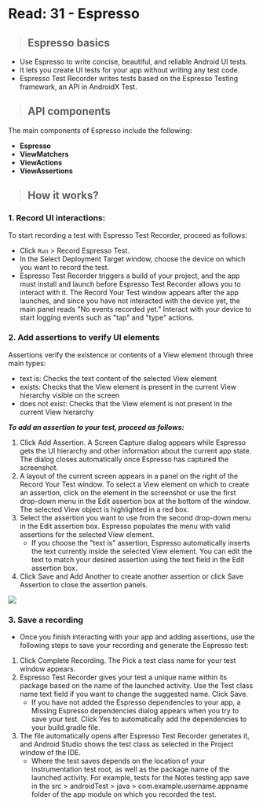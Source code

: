 # Read: 31 - Espresso

>## Espresso basics

- Use Espresso to write concise, beautiful, and reliable Android UI tests.
- It lets you create UI tests for your app without writing any test code.
- Espresso Test Recorder writes tests based on the Espresso Testing framework, an API in AndroidX Test.

>## API components

The main components of Espresso include the following:

- **Espresso**
- **ViewMatchers**
- **ViewActions**
- **ViewAssertions**

>## How it works?

### 1. Record UI interactions:

To start recording a test with Espresso Test Recorder, proceed as follows:

- Click `Run` > Record Espresso Test.
- In the Select Deployment Target window, choose the device on which you want to record the test.
- Espresso Test Recorder triggers a build of your project, and the app must install and launch before Espresso Test Recorder allows you to interact with it. The Record Your Test window appears after the app launches, and since you have not interacted with the device yet, the main panel reads "No events recorded yet." Interact with your device to start logging events such as "tap" and "type" actions.

### 2. Add assertions to verify UI elements

Assertions verify the existence or contents of a View element through three main types:

- text is: Checks the text content of the selected View element
- exists: Checks that the View element is present in the current View hierarchy visible on the screen
- does not exist: Checks that the View element is not present in the current View hierarchy

**_To add an assertion to your test, proceed as follows:_**

1. Click Add Assertion. A Screen Capture dialog appears while Espresso gets the UI hierarchy and other information about the current app state. The dialog closes automatically once Espresso has captured the screenshot.
2. A layout of the current screen appears in a panel on the right of the Record Your Test window. To select a View element on which to create an assertion, click on the element in the screenshot or use the first drop-down menu in the Edit assertion box at the bottom of the window. The selected View object is highlighted in a red box.
3. Select the assertion you want to use from the second drop-down menu in the Edit assertion box. Espresso populates the menu with valid assertions for the selected View element.
   - If you choose the "text is" assertion, Espresso automatically inserts the text currently inside the selected View element. You can edit the text to match your desired assertion using the text field in the Edit assertion box.
4. Click Save and Add Another to create another assertion or click Save Assertion to close the assertion panels.

<img src="https://developer.android.com/studio/images/test/espresso-test-recorder-assertion_2-2_2x.png" />

### 3. Save a recording

- Once you finish interacting with your app and adding assertions, use the following steps to save your recording and generate the Espresso test:

1. Click Complete Recording. The Pick a test class name for your test window appears.
2. Espresso Test Recorder gives your test a unique name within its package based on the name of the launched activity. Use the Test class name text field if you want to change the suggested name. Click Save.
   - If you have not added the Espresso dependencies to your app, a Missing Espresso dependencies dialog appears when you try to save your test. Click Yes to automatically add the dependencies to your build.gradle file.
3. The file automatically opens after Espresso Test Recorder generates it, and Android Studio shows the test class as selected in the Project window of the IDE.
   - Where the test saves depends on the location of your instrumentation test root, as well as the package name of the launched activity. For example, tests for the Notes testing app save in the src > androidTest > java > com.example.username.appname folder of the app module on which you recorded the test.
